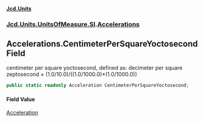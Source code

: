 #### [Jcd.Units](index.md 'index')
### [Jcd.Units.UnitsOfMeasure.SI](Jcd.Units.UnitsOfMeasure.SI.md 'Jcd.Units.UnitsOfMeasure.SI').[Accelerations](Accelerations.md 'Jcd.Units.UnitsOfMeasure.SI.Accelerations')

## Accelerations.CentimeterPerSquareYoctosecond Field

centimeter per square yoctosecond, defined as: decimeter per square zeptosecond × (1.0/10.0)/((1.0/1000.0)*(1.0/1000.0))

```csharp
public static readonly Acceleration CentimeterPerSquareYoctosecond;
```

#### Field Value
[Acceleration](Acceleration.md 'Jcd.Units.UnitTypes.Acceleration')